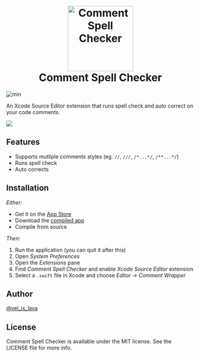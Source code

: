 
<h1 align="center">
  <br>
  <img src="https://github.com/velyan/Comment-Spell-Checker/blob/master/CheckAppIcon.png" alt="Comment Spell Checker" width="175">
  <br> Comment Spell Checker <br>
</h1>



![min](https://img.shields.io/badge/min-macOS%2010.13-lightgrey.svg)

An Xcode Source Editor extension that runs spell check and auto correct on your code comments.

![](https://github.com/velyan/Comment-Spell-Checker/blob/master/spell_checker_demo.gif)

## Features

- Supports mutliple comments styles (eg. `//`, `///`, `/*...*/`, `/**...*/`)
- Runs spell check
- Auto corrects

## Installation

*Either:*

- Get it on the [App Store](https://itunes.apple.com/au/app/comment-spell-checker/id1444541990?mt=12)
- Download the [compiled app](https://github.com/velyan/Comment-Spell-Checker/releases/download/v1.0.2/Comment.Spell.Checker.app.zip)
- Compile from source

*Then:*

1. Run the application (you can quit it after this)
2. Open *System Preferences*
3. Open the *Extensions* pane
4. Find *Comment Spell Checker* and enable *Xcode Source Editor* extension
5. Select a `.swift` file in Xcode and choose *Editor -> Comment Wrapper*

## Author

[@vel_is_lava](https://twitter.com/vel_is_lava)

## License

Comment Spell Checker is available under the MIT license. See the LICENSE file for more info.
